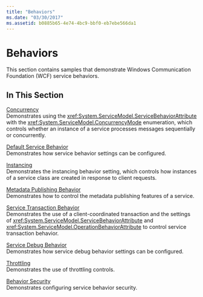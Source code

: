 ```yaml
---
title: "Behaviors"
ms.date: "03/30/2017"
ms.assetid: b0885b65-4e74-4bc9-bbf0-eb7ebe566da1
---
```

# Behaviors
This section contains samples that demonstrate Windows Communication Foundation (WCF) service behaviors.  
  
## In This Section  
 [Concurrency](concurrency.md)  
 Demonstrates using the <xref:System.ServiceModel.ServiceBehaviorAttribute> with the <xref:System.ServiceModel.ConcurrencyMode> enumeration, which controls whether an instance of a service processes messages sequentially or concurrently.  
  
 [Default Service Behavior](default-service-behavior.md)  
 Demonstrates how service behavior settings can be configured.  
  
 [Instancing](instancing.md)  
 Demonstrates the instancing behavior setting, which controls how instances of a service class are created in response to client requests.  
  
 [Metadata Publishing Behavior](metadata-publishing-behavior.md)  
 Demonstrates how to control the metadata publishing features of a service.  
  
 [Service Transaction Behavior](service-transaction-behavior.md)  
 Demonstrates the use of a client-coordinated transaction and the settings of <xref:System.ServiceModel.ServiceBehaviorAttribute> and <xref:System.ServiceModel.OperationBehaviorAttribute> to control service transaction behavior.  
  
 [Service Debug Behavior](service-debug-behavior.md)  
 Demonstrates how service debug behavior settings can be configured.  
  
 [Throttling](throttling.md)  
 Demonstrates the use of throttling controls.  
  
 [Behavior Security](behavior-security.md)  
 Demonstrates configuring service behavior security.
